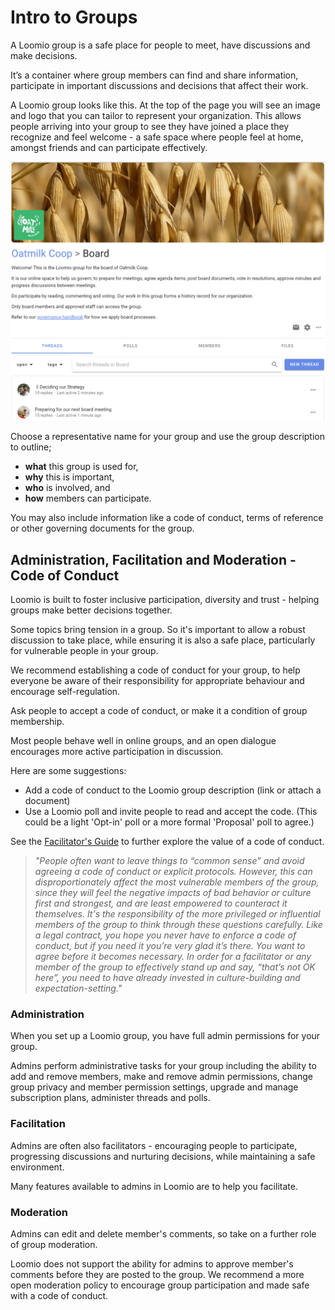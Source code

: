 # Intro to Groups

A Loomio group is a safe place for people to meet, have discussions and make decisions. 

It’s a container where group members can find and share information, participate in important discussions and decisions that affect their work.  

A Loomio group looks like this.  At the top of the page you will see an image and logo that you can tailor to represent your organization.  This allows people arriving into your group to see they have joined a place they recognize and feel welcome - a safe space where people feel at home, amongst friends and can participate effectively.

![](group_page.png)

Choose a representative name for your group and use the group description to outline;
- **what** this group is used for,
- **why** this is important,
- **who** is involved, and
- **how** members can participate.

You may also include information like a code of conduct, terms of reference or other governing documents for the group.

## Administration, Facilitation and Moderation - Code of Conduct

Loomio is built to foster inclusive participation, diversity and trust - helping groups make better decisions together. 

Some topics bring tension in a group.  So it's important to allow a robust discussion to take place, while ensuring it is also a safe place, particularly for vulnerable people in your group. 

We recommend establishing a code of conduct for your group, to help everyone be aware of their responsibility for appropriate behaviour and encourage self-regulation.  

Ask people to accept a code of conduct, or make it a condition of group membership.  

Most people behave well in online groups, and an open dialogue encourages more active participation in discussion.  

Here are some suggestions:
- Add a code of conduct to the Loomio group description (link or attach a document)
- Use a Loomio poll and invite people to read and accept the code.  (This could be a light 'Opt-in' poll or a more formal 'Proposal' poll to agree.)

See the [Facilitator's Guide](https://help.loomio.com/en/guides/facilitators_guide/commencing/index.html#culture-protocol-expectations) to further explore the value of a code of conduct.

> *"People often want to leave things to “common sense” and avoid agreeing a code of conduct or explicit protocols. However, this can disproportionately affect the most vulnerable members of the group, since they will feel the negative impacts of bad behavior or culture first and strongest, and are least empowered to counteract it themselves. It's the responsibility of the more privileged or influential members of the group to think through these questions carefully.*
*Like a legal contract, you hope you never have to enforce a code of conduct, but if you need it you’re very glad it’s there. You want to agree before it becomes necessary. In order for a facilitator or any member of the group to effectively stand up and say, “that’s not OK here”, you need to have already invested in culture-building and expectation-setting."*

### Administration

When you set up a Loomio group, you have full admin permissions for your group.

Admins perform administrative tasks for your group including the ability to add and remove members, make and remove admin permissions, change group privacy and member permission settings, upgrade and manage subscription plans, administer threads and polls.

### Facilitation

Admins are often also facilitators - encouraging people to participate, progressing discussions and nurturing decisions, while maintaining a safe environment.

Many features available to admins in Loomio are to help you facilitate.

### Moderation

Admins can edit and delete member's comments, so take on a further role of group moderation. 

Loomio does not support the ability for admins to approve member's comments before they are posted to the group.  We recommend a more open moderation policy to encourage group participation and made safe with a code of conduct.
